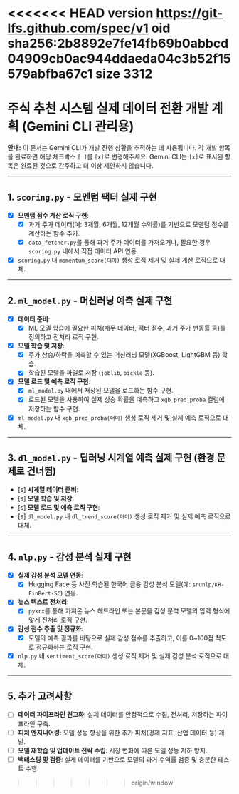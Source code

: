 <<<<<<< HEAD
version https://git-lfs.github.com/spec/v1
oid sha256:2b8892e7fe14fb69b0abbcd04909cb0ac944ddaeda04c3b52f15579abfba67c1
size 3312
=======
# 주식 추천 시스템 실제 데이터 전환 개발 계획 (Gemini CLI 관리용)

**안내:** 이 문서는 Gemini CLI가 개발 진행 상황을 추적하는 데 사용됩니다. 각 개발 항목을 완료하면 해당 체크박스 `[ ]`를 `[x]`로 변경해주세요. Gemini CLI는 `[x]`로 표시된 항목은 완료된 것으로 간주하고 더 이상 제안하지 않습니다.

---

## 1. `scoring.py` - 모멘텀 팩터 실제 구현

- [x] **모멘텀 점수 계산 로직 구현**:
    - [x] 과거 주가 데이터(예: 3개월, 6개월, 12개월 수익률)를 기반으로 모멘텀 점수를 계산하는 함수 추가.
    - [x] `data_fetcher.py`를 통해 과거 주가 데이터를 가져오거나, 필요한 경우 `scoring.py` 내에서 직접 데이터 API 연동.
- [x] `scoring.py` 내 `momentum_score(더미)` 생성 로직 제거 및 실제 계산 로직으로 대체.

---

## 2. `ml_model.py` - 머신러닝 예측 실제 구현

- [x] **데이터 준비**:
    - [x] ML 모델 학습에 필요한 피처(재무 데이터, 팩터 점수, 과거 주가 변동률 등)를 정의하고 전처리 로직 구현.
- [x] **모델 학습 및 저장**:
    - [x] 주가 상승/하락을 예측할 수 있는 머신러닝 모델(XGBoost, LightGBM 등) 학습.
    - [x] 학습된 모델을 파일로 저장 (`joblib`, `pickle` 등).
- [x] **모델 로드 및 예측 로직 구현**:
    - [x] `ml_model.py` 내에서 저장된 모델을 로드하는 함수 구현.
    - [x] 로드된 모델을 사용하여 실제 상승 확률을 예측하고 `xgb_pred_proba` 컬럼에 저장하는 함수 구현.
- [x] `ml_model.py` 내 `xgb_pred_proba(더미)` 생성 로직 제거 및 실제 예측 로직으로 대체.

---

## 3. `dl_model.py` - 딥러닝 시계열 예측 실제 구현 (환경 문제로 건너뜀)

- [s] **시계열 데이터 준비**:
- [s] **모델 학습 및 저장**:
- [s] **모델 로드 및 예측 로직 구현**:
- [s] `dl_model.py` 내 `dl_trend_score(더미)` 생성 로직 제거 및 실제 예측 로직으로 대체.

---

## 4. `nlp.py` - 감성 분석 실제 구현

- [x] **실제 감성 분석 모델 연동**:
    - [x] Hugging Face 등 사전 학습된 한국어 금융 감성 분석 모델(예: `snunlp/KR-FinBert-SC`) 연동.
- [x] **뉴스 텍스트 전처리**:
    - [x] `pykrx`를 통해 가져온 뉴스 헤드라인 또는 본문을 감성 분석 모델의 입력 형식에 맞게 전처리 로직 구현.
- [x] **감성 점수 추출 및 정규화**:
    - [x] 모델의 예측 결과를 바탕으로 실제 감성 점수를 추출하고, 이를 0~100점 척도로 정규화하는 로직 구현.
- [x] `nlp.py` 내 `sentiment_score(더미)` 생성 로직 제거 및 실제 감성 분석 로직으로 대체.

---

## 5. 추가 고려사항

- [ ] **데이터 파이프라인 견고화**: 실제 데이터를 안정적으로 수집, 전처리, 저장하는 파이프라인 구축.
- [ ] **피처 엔지니어링**: 모델 성능 향상을 위한 추가 피처(경제 지표, 산업 데이터 등) 개발.
- [ ] **모델 재학습 및 업데이트 전략 수립**: 시장 변화에 따른 모델 성능 저하 방지.
- [ ] **백테스팅 및 검증**: 실제 데이터를 기반으로 모델의 과거 수익률 검증 및 충분한 테스트 수행.
>>>>>>> origin/window
